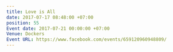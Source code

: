 ```yaml
---
title: Love is All
date: 2017-07-17 08:48:00 +07:00
position: 55
Event date: 2017-07-21 00:00:00 +07:00
Venue: Dockers
Event URL: https://www.facebook.com/events/659120960948809/
---
```


